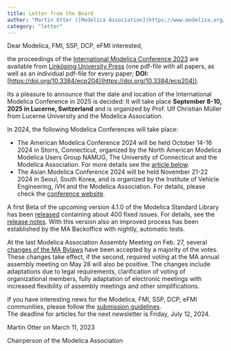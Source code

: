 ```yaml
---
title: Letter from the Board
author: "Martin Otter ([Modelica Association](https://www.modelica.org/))"
category: "letter"
---
```



Dear Modelica, FMI, SSP, DCP, eFMI interested,

the proceedings of the [International Modelica Conference 2023](https://2023.international.conference.modelica.org/) are available from [Linköping University Press](https://ecp.ep.liu.se/index.php/modelica/issue/view/83) (one pdf-file with all papers, as well as an individual pdf-file for every paper; **DOI:** [https://doi.org/10.3384/ecp204](https://doi.org/10.3384/ecp204)). 

Its a pleasure to announce that the date and location of the International Modelica Conference in 2025 is decided: It will take place **September 8-10, 2025 in Lucerne, Switzerland** and is organized by Prof. Ulf Christian Müller from Lucerne University and the Modelica Association.

In 2024, the following Modelica Conferences will take place:
 - The American Modelica Conference 2024 will be held October 14-16 2024 in Storrs, Connecticut, organized by the North American Modelica Modelica Users Group NAMUG, The University of Connecticut and the Modelica Association. For more details see the [article below](https://newsletter.modelica.org/2024-01/index#american-modelica-conference-2024).
 - The Asian Modelica Conference 2024 will be held November 21-22 2024 in Seoul, South Korea, and is organized by the Institute of Vehicle Engineering, iVH and the Modelica Association. For details, please check the [conference website](https://modelica.org/events/asian2024/).

A first Beta of the upcoming version 4.1.0 of the Modelica Standard Library has been [released](https://github.com/modelica/ModelicaStandardLibrary/releases/tag/v4.1.0-beta.1) containing about 400 fixed issues. For details, see the [release notes](https://github.com/modelica/ModelicaStandardLibrary/releases/download/v4.1.0-beta.1/ResolvedGitHubIssues.pdf). With this version also an improved process has been established by the MA Backoffice with nightly, automatic tests.

At the last Modelica Association Assembly Meeting on Feb. 27, several [changes of the MA Bylaws](https://github.com/modelica/MA-Bylaws/pull/28) have been accepted by a majority of the votes. These changes take effect, if the second, required voting at the MA annual assembly meeting on May 28 will also be positive. The changes include adaptations due to legal requirements, clarification of voting of organizational members, fully adaptation of electronic meetings with increased flexibility of assembly meetings and other simplifications. 

If you have interesting news for the Modelica, FMI, SSP, DCP, eFMI communities, please 
follow the [submission guidelines](https://newsletter.modelica.org/submission-guidelines.html).<br>
The deadline for articles for the next newsletter is Friday, July 12, 2024.

Martin Otter on March 11, 2023

Chairperson of the Modelica Association
